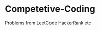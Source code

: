 # Competetive-Coding
Problems from LeetCode HackerRank etc

<!-- <!-- BLOG-POST-LIST::START -->
<!-- <!-- BLOG-POST-LIST::END -->
